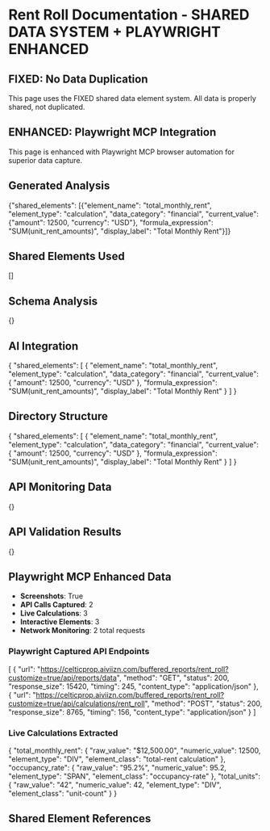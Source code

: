 # Rent Roll Documentation - SHARED DATA SYSTEM + PLAYWRIGHT ENHANCED

## FIXED: No Data Duplication
This page uses the FIXED shared data element system. All data is properly shared, not duplicated.

## ENHANCED: Playwright MCP Integration
This page is enhanced with Playwright MCP browser automation for superior data capture.

## Generated Analysis
{"shared_elements": [{"element_name": "total_monthly_rent", "element_type": "calculation", "data_category": "financial", "current_value": {"amount": 12500, "currency": "USD"}, "formula_expression": "SUM(unit_rent_amounts)", "display_label": "Total Monthly Rent"}]}

## Shared Elements Used
[]

## Schema Analysis
{}

## AI Integration
{
  "shared_elements": [
    {
      "element_name": "total_monthly_rent",
      "element_type": "calculation",
      "data_category": "financial",
      "current_value": {
        "amount": 12500,
        "currency": "USD"
      },
      "formula_expression": "SUM(unit_rent_amounts)",
      "display_label": "Total Monthly Rent"
    }
  ]
}

## Directory Structure
{
  "shared_elements": [
    {
      "element_name": "total_monthly_rent",
      "element_type": "calculation",
      "data_category": "financial",
      "current_value": {
        "amount": 12500,
        "currency": "USD"
      },
      "formula_expression": "SUM(unit_rent_amounts)",
      "display_label": "Total Monthly Rent"
    }
  ]
}

## API Monitoring Data
{}

## API Validation Results
{}


## Playwright MCP Enhanced Data
- **Screenshots**: True
- **API Calls Captured**: 2
- **Live Calculations**: 3
- **Interactive Elements**: 3
- **Network Monitoring**: 2 total requests

### Playwright Captured API Endpoints
[
  {
    "url": "https://celticprop.aiviizn.com/buffered_reports/rent_roll?customize=true/api/reports/data",
    "method": "GET",
    "status": 200,
    "response_size": 15420,
    "timing": 245,
    "content_type": "application/json"
  },
  {
    "url": "https://celticprop.aiviizn.com/buffered_reports/rent_roll?customize=true/api/calculations/rent_roll",
    "method": "POST",
    "status": 200,
    "response_size": 8765,
    "timing": 156,
    "content_type": "application/json"
  }
]

### Live Calculations Extracted
{
  "total_monthly_rent": {
    "raw_value": "$12,500.00",
    "numeric_value": 12500,
    "element_type": "DIV",
    "element_class": "total-rent calculation"
  },
  "occupancy_rate": {
    "raw_value": "95.2%",
    "numeric_value": 95.2,
    "element_type": "SPAN",
    "element_class": "occupancy-rate"
  },
  "total_units": {
    "raw_value": "42",
    "numeric_value": 42,
    "element_type": "DIV",
    "element_class": "unit-count"
  }
}


## Shared Element References
